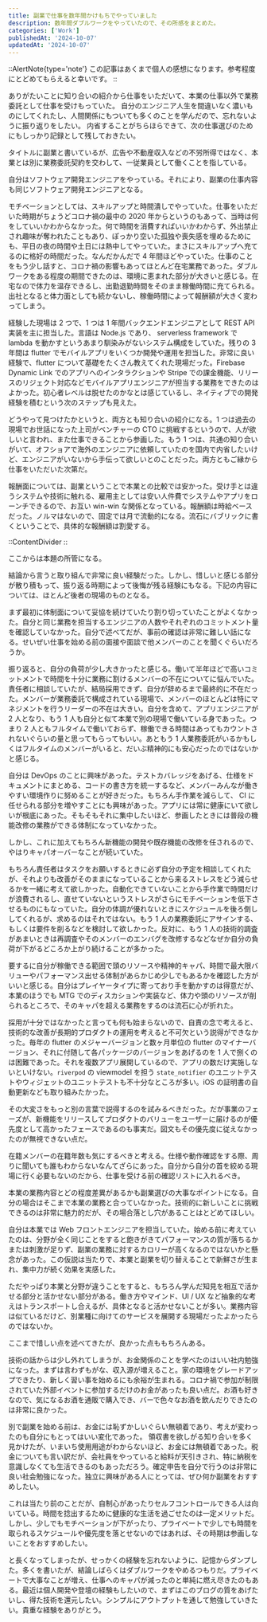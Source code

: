 ```yaml
---
title: 副業で仕事を数年間かけもちでやっていました
description: 数年間ダブルワークをやっていたので、その所感をまとめた。
categories: ['Work']
publishedAt: '2024-10-07'
updatedAt: '2024-10-07'
---
```


<!-- textlint-disable -->
::AlertNote{type='note'}
この記事はあくまで個人の感想になります。参考程度にとどめてもらえると幸いです。
::
<!-- textlint-enable -->

ありがたいことに知り合いの紹介から仕事をいただいて、本業の仕事以外で業務委託として仕事を受けもっていた。
自分のエンジニア人生を間違いなく濃いものにしてくれたし、人間関係にもついても多くのことを学んだので、忘れないように振り返りをしたい。
内省することがちらほらできて、次の仕事選びのためにもしっかり記録として残しておきたい。

タイトルに副業と書いているが、広告や不動産収入などの不労所得ではなく、本業とは別に業務委託契約を交わして、一従業員として働くことを指している。

自分はソフトウェア開発エンジニアをやっている。それにより、副業の仕事内容も同じソフトウェア開発エンジニアとなる。

モチベーションとしては、スキルアップと時間潰しでやっていた。仕事をいただいた時期がちょうどコロナ禍の最中の 2020 年からというのもあって、当時は何をしていいかわからなかった。何で時間を消費すればいいかわからず、外出禁止され趣味が奪われたこともあり、ぽっかり空いた孤独や喪失感を埋めるためにも、平日の夜の時間や土日には熱中してやっていた。まさにスキルアップへ充てるのに格好の時間だった。なんだかんだで 4 年間ほどやっていた。仕事のことをもう少し話すと、コロナ禍の影響もあってほとんど在宅業務であった。ダブルワークをある程度の期間できたのは、環境に恵まれた部分が大きいと感じる。在宅なので体力を温存できるし、出勤退勤時間をそのまま稼働時間に充てられる。出社となると体力面としても続かないし、稼働時間によって報酬額が大きく変わってしまう。

経験した現場は 2 つで、1 つは 1 年間バックエンドエンジニアとして REST API 実装を主に担当した。言語は Node.js であり、 serverless framework で lambda を動かすというあまり馴染みがないシステム構成をしていた。残りの 3 年間は flutter でモバイルアプリをいくつか開発や運用を担当した。非常に良い経験で、flutter について基礎をたくさん教えてくれた現場だった。Firebase Dynamic Link でのアプリへのインタラクションや Stripe での課金機能、リリースのリジェクト対応などモバイルアプリエンジニアが担当する業務をできたのはよかった。初心者レベルは脱せたのかなとは感じているし、ネイティブでの開発経験を積むという次のステップも見えた。

どうやって見つけたかというと、両方とも知り合いの紹介になる。1 つは過去の現場でお世話になった上司がベンチャーの CTO に挑戦するというので、人が欲しいと言われ、また仕事できることから参画した。もう 1 つは、共通の知り合いがいて、オフショアで海外のエンジニアに依頼していたのを国内で内省したいけど、エンジニアがいないから手伝って欲しいとのことだった。両方ともご縁から仕事をいただいた次第だ。

報酬面については、副業ということで本業との比較では安かった。受け手とは違うシステムや技術に触れる、雇用主としては安い人件費でシステムやアプリをローンチできるので、お互い win-win な関係となっている。報酬額は時給ベースだった。ノルマはないので、固定では月で流動的になる。流石にバブリックに書くということで、具体的な報酬額は割愛する。

::ContentDivider
::

ここからは本題の所管になる。

結論から言うと取り組んで非常に良い経験だった。しかし、惜しいと感じる部分が散り積もって、振り返る時期によって後悔が残る経験にもなる。下記の内容については、ほとんど後者の現場のものとなる。

まず最初に体制面について妥協を続けていたり割り切っていたことがよくなかった。自分と同じ業務を担当するエンジニアの人数やそれぞれのコミットメント量を確認していなかった。自分で述べてだが、事前の確認は非常に難しい話になる。せいぜい仕事を始める前の面接や面談で他メンバーのことを聞くぐらいだろうか。

振り返ると、自分の負荷が少し大きかったと感じる。働いて半年ほどで高いコミットメントで時間を十分に業務に割けるメンバーの不在についてに悩んでいた。責任者に相談していたが、結局採用できず、自分が辞めるまで最終的に不在だった。メンバーが業務委託で構成されている現場で、メンバーのほとんどは特にマネジメントを行うリーダーの不在は大きい。自分を含めて、アプリエンジニアが 2 人となり、もう 1 人も自分と似て本業で別の現場で働いている身であった。つまり 2 人ともフルタイムで働いておらず、稼働できる時間はあってもカウントされないぐらいの量と思ってもらってもいい。あともう 1 人業務委託がいるかもしくはフルタイムのメンバーがいると、だいぶ精神的にも安心だったのではないかと感じる。

自分は DevOps のことに興味があった。テストカバレッジをあげる、仕様をドキュメントにまとめる、コードの書き方を統一するなど、メンバーみんなが働きやすい環境作りに努めることが好きだった。もちろん手作業を減らして、 CI に任せられる部分を増やすことにも興味があった。アプリには常に健康にいて欲しいが根底にあった。そもそもそれに集中したいほど、参画したときには普段の機能改修の業務ができる体制になっていなかった。

しかし、これに加えてもちろん新機能の開発や既存機能の改修を任されるので、やはりキャパオーバーなことが続いていた。

もちろん責任者はタスクをお願いするときに必ず自分の予定を相談してくれたが、それよりも改善がそのままになっていることから来るストレスをどう減らせるかを一緒に考えて欲しかった。自動化できていないことから手作業で時間だけが浪費されるし、直せていないというストレスがさらにモチベーションを低下させるものにもなっていた。自分の体調が優れないときにスケジュールを後ろ倒ししてくれるが、求めるのはそれではない。もう 1 人の業務委託にアサインする、もしくは要件を削るなどを検討して欲しかった。反対に、もう 1 人の技術的調査があまいときは再調査やそのメンバーのエンバグを改修するなどなぜか自分の負荷が下がるどころか上がり続けることが多かった。

要するに自分が稼働できる範囲で頭のリソースや精神的キャパ、時間で最大限バリューやパフォーマンス出せる体制があらかじめ少しでもあるかを確認した方がいいと感じる。自分はプレイヤータイプに寄っており手を動かすのは得意だが、本業のほうでも MTG でのディスカションや実装など、体力や頭のリソースが削られるところで、そのキャパを超える業務をするのは流石に心が折れた。

採用が十分ではなかったと言っても何も始まらないので、自責の念で考えると、技術的な改善が長期的プロダクトの運用を考えると不可欠という説得ができなかった。毎年の flutter のメジャーバージョンと数ヶ月単位の flutter のマイナーバージョン、それに付随して各パッケージのバージョンをあげるのを 1 人で捌くのは困難であった。それを複数アプリ展開しているので、アプリの数だけ実施しないといけない。`riverpod` の viewmodel を担う `state_notifier` のユニットテストやウィジェットのユニットテストも不十分なところが多い。iOS の証明書の自動更新なども取り組みたかった。

その大変さをもっと別の言葉で説得するのを試みるべきだった。だが事業のフェーズが、新機能をリリースしてプロダクトのバリューをユーザーに届けるのが優先度として高かったフェースであるのも事実だ。図文もその優先度に従えなかったのが無視できない点だ。

在籍メンバーの在籍年数も気にするべきと考える。仕様や動作確認をする際、周りに聞いても誰もわからないなんてざらにあった。自分から自分の首を絞める現場に行く必要もないのだから、仕事を受ける前の確認リストに入れるべき。

本業の業務内容とどの程度差異があるかも副業選びの大事なポイントになる。自分の場合はそこまで本業の業務と合っていなかった。技術的に新しいことに挑戦できるのは非常に魅力的だが、その場合落とし穴があることはとどめてほしい。

自分は本業では Web フロントエンジニアを担当していた。始める前に考えていたのは、分野が全く同じことをすると飽きがきてパフォーマンスの質が落ちるかまたは刺激が足りず、副業の業務に対するカロリーが高くなるのではないかと懸念があった。この仮説は当たりで、本業と副業を切り替えることで新鮮さが生まれ、集中力が続く効果を実感した。

ただやっぱり本業と分野が違うことをすると、もちろん学んだ知見を相互で活かせる部分と活かせない部分がある。働き方やマインド、UI / UX など抽象的な考えはトランスポートし合えるが、具体となると活かせないことが多い。業務内容は似ているだけど、別業種に向けてのサービスを展開する現場だったよかったらのではないか。

ここまで惜しい点を述べてきたが、良かった点ももちろんある。

技術の話からは少し外れてしまうが、お金関係のことを学べたのはいい社内勉強になった。まずは言わずもがな、収入源が増えること。家の環境をグレードアップできたり、新しく習い事を始めるにも余裕が生まれる。コロナ禍で参加が制限されていた外部イベントに参加するだけのお金があったも良い点だ。お酒も好きなので、気になるお酒を通販で購入でき、バーで色々なお酒を飲んだりできたのは非常に良かった。

別で副業を始める前は、お金には恥ずかしいぐらい無頓着であり、考えが変わったのも自分にもとってはいい変化であった。
領収書を欲しがる知り合いを多く見かけたが、いまいち使用用途がわからないほど、お金には無頓着であった。税金についても言い訳だが、会社員をやっていると給料が天引きされ、特に納税を意識しなくても生活できるのもあっただろう。確定申告を自分で行うのは非常に良い社会勉強になった。独立に興味がある人にとっては、ぜひ何か副業をおすすめしたい。

これは当たり前のことだが、自制心があったりセルフコントロールできる人は向いている。時間を捻出するために健康的な生活を過ごせたのは一定メリットだ。しかし、少しでもモチベーションが下がったり、プライベートで少しでも時間を取られるスケジュールや優先度を落とせないのではあれば、その時期は参画しないことをおすすめしたい。

と長くなってしまったが、せっかくの経験を忘れないように、記憶からダンプした。多くを書いたが、結論しばらくはダブルワークをやめるつもりだ。プライベートで大事なことが増え、仕事へのキャパが減ったのと単純に燃え尽きたのもある。最近は個人開発や登壇の経験もしたいので、まずはこのブログの質をあげたいし、得た技術を還元したい。シンプルにアウトプットを通して勉強していきたい。貴重な経験をありがとう。

<!-- パブリックにしないが、一応のメモ -->

<!-- チーム全体を目標達成するまでメンバーを鼓舞したりスケジューリング管理など、技術的業務はもちろんマネジメント業務を担うメンバーの不在は大きい。イメージ的には自分が漫画家のアシスタントになり、主にサポートに回れるとなお良しだった。精神的支柱となるメンバーがいると何かと色々と行なってくれたり何かとスムーズだったのではないかと感じる。 -->

<!-- 現場によっては、その役割を担うメンバーの在籍が異なった。そのような役割を担っている人がいるかいないかで、仕事の質が違うのは感じた。前者の現場では、そもそもの知り合いが CTO なのでもちろんチーム全体をリードするし、技術的課題やシステム設計について相談ができる。後者の現場のメリットとしては、個人の実力を底上げできるが、長年個人の経験と体力に頼る状態が長く続くことをよく吟味したほうがいい。 -->

<!-- 技術的調査など頭に汗を書く作業や抽象的な技術的課題の解決に向けて時間と体力が足りない。 -->

<!-- それにより、テストカバレッジをあげるやリファクタリングする、ドキュメントをまとめる、パッケージのバージョンを最新するなど単純作業しかできないことが多かった。 -->
